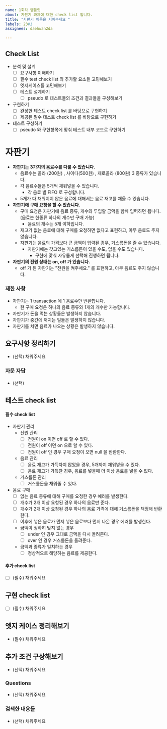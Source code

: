 ```yaml
---
name: 1회차 템플릿
about: 자판기 과제에 대한 check list 입니다.
title: "자판기 이름을 지어주세요 "
labels: 23#1
assignees: daehwan2da

---
```


## Check List
- 분석 및 설계
  - [ ] 요구사항 이해하기
  - [ ] 필수 test check list 외 추가할 요소들 고민해보기
  - [ ] 엣지케이스들 고민해보기
  - [ ] 테스트 설계하기
    - [ ] pseudo 로 테스트들의 조건과 결과들을 구성해보기
- 구현하기
  - [ ] 완성한 테스트 check list 를 바탕으로 구현하기
  - [ ] 제공된 필수 테스트 check list 를 바탕으로 구현하기
- 테스트 구성하기
  - [ ] pseudo 와 구현항목에 맞춰 테스트 내부 코드로 구현하기

# 자판기
- **자판기는 3가지의 음료수를 다룰 수 있습니다.**
  - 음료수는 콜라 (200원) , 사이다(500원) , 제로콜라 (800원) 3 종류가 있습니다.
  - 각 음료수들은 5개씩 채워넣을 수 있습니다.
    - 각 음료 별 FIFO 로 구성합니다.
  - 5개가 다 채워지지 않은 음료에 대해서는 음료 재고를 채울 수 있습니다.
- **자판기에 구매 요청을 할 수 있습니다.**
  - 구매 요청은 자판기에 음료 종류, 개수와 투입할 금액을 함께 입력하면 됩니다. (음료는 한종류 하나의 개수만 구매 가능)
    - 음료의 개수는 5개 이하입니다.
  - 재고가 없는 음료에 대해 구매를 요청하면 없다고 표현하고, 아무 음료도 주지 않습니다.
  - 자판기는 음료의 가격보다 큰 금액이 입력된 경우, 거스름돈을 줄 수 있습니다.
    - 자판기에는 갖고있는 거스름돈이 있을 수도, 없을 수도 있습니다.
      - 구현에 맞춰 자유롭게 선택해 진행하면 됩니다.
- **자판기의 전원 상태는 on, off 가 있습니다.**
  - off 가 된 자판기는 "전원을 켜주세요." 를 표현하고, 아무 음료도 주지 않습니다.


### 제한 사항
- 자판기는 1 transaction 에 1 음료수만 반환합니다.
  - 한 구매 요청은 하나의 음료 종류와 1개의 개수만 가능합니다.
- 자판기가 돈을 먹는 상황들은 발생하지 않습니다.
- 자판기가 중간에 꺼지는 일들은 발생하지 않습니다.
- 자판기를 치면 음료가 나오는 상황은 발생하지 않습니다.

## 요구사항 정리하기
- (선택) 채워주세요

### 자문 자답
- (선택)

## 테스트 check list
#### 필수 check list
- 자판기 관리
  - 전원 관리
    - [ ] 전원이 on 이면 off 로 할 수 있다.
    - [ ] 전원이 off 이면 on 으로 할 수 있다.
    - [ ] 전원이 off 인 경우 구매 요청이 오면 null 을 반환한다. 
  - 음료 관리 
    - [ ] 음료 재고가 가득차지 않았을 경우, 5개까지 채워넣을 수 있다.
    - [ ] 음료 재고가 가득찬 경우, 음료를 넣을때 더 이상 음료를 넣을 수 없다.
  - 거스름돈 관리
    - [ ] 거스름돈을 채워줄 수 있다. 
- 음료 구매
  - [ ] 없는 음료 종류에 대해 구매를 요청한 경우 에러를 발생한다.
  - [ ] 개수가 2개 이상 요청된 경우 하나의 음료만 준다.
  - [ ] 개수가 2개 이상 요청된 경우 하나의 음료 가격에 대해 거스름돈을 책정해 반환한다.
  - [ ] 이후에 넣은 음료가 먼저 넣은 음료보다 먼저 나온 경우 에러를 발생한다.
  - 금액이 정확히 맞지 않는 경우
    - [ ] under 인 경우 그대로 금액을 다시 돌려준다.
    - [ ] over 인 경우 거스름돈을 돌려준다.
  - 금액과 종류가 일치하는 경우
    - [ ] 정상적으로 해당하는 음료를 제공한다.
 
#### 추가 check list
- [ ] (필수) 채워주세요

## 구현 check list 
- [ ] (필수) 채워주세요

## 엣지 케이스 정리해보기
- (필수) 채워주세요

## 추가 조건 구상해보기
- (선택) 채워주세요

### Questions
- (선택) 채워주세요

### 검색한 내용들
- (선택) 채워주세요
